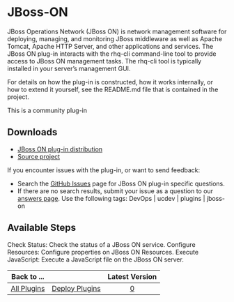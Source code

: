 
# JBoss-ON

JBoss Operations Network (JBoss ON) is network management software for deploying, managing, and monitoring JBoss middleware as well as Apache Tomcat, Apache HTTP Server, and other applications and services. The JBoss ON plug-in interacts with the rhq-cli command-line tool to provide access to JBoss ON management tasks. The rhq-cli tool is typically installed in your server’s management GUI.

For details on how the plug-in is constructed, how it works internally, or how to extend it yourself, see the README.md file that is contained in the project.

This is a community plug-in

## Downloads

* [JBoss ON plug-in distribution](https://github.com/UrbanCode/JBoss-ON-UCD/releases)
* [Source project](https://github.com/UrbanCode/JBoss-ON-UCD)

If you encounter issues with the plug-in, or want to send feedback:

* Search the [GitHub Issues](https://github.com/UrbanCode/JBoss-ON-UCD/issues) page for JBoss ON plug-in specific questions.
* If there are no search results, submit your issue as a question to our [answers page](https://community.ibm.com/community/user/wasdevops/urbancode-discussion). Use the following tags: DevOps | ucdev | plugins | jboss-on

## Available Steps

Check Status: Check the status of a JBoss ON service. Configure Resources: Configure properties on JBoss ON Resources. Execute JavaScript: Execute a JavaScript file on the JBoss ON server.

|Back to ...||Latest Version|
| :---: | :---: | :---: |
|[All Plugins](../../index.md)|[Deploy Plugins](../README.md)|[0]()|
